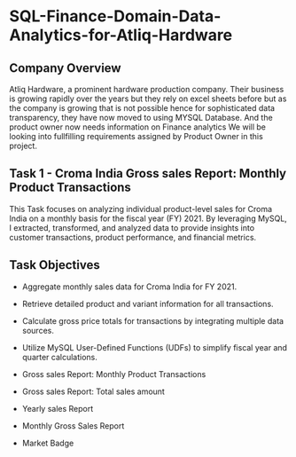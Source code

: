 # SQL-Finance-Domain-Data-Analytics-for-Atliq-Hardware




## Company Overview

Atliq Hardware, a prominent hardware production company. Their business is growing rapidly over the years but they rely on excel sheets before but as the company is growing that is not possible hence for sophisticated data transparency, they have now moved to using MYSQL Database. And the product owner now needs information on Finance analytics We will be looking into fullfilling requirements assigned by Product Owner in this project.


## Task 1 - Croma India Gross sales Report: Monthly Product Transactions


This Task focuses on analyzing individual product-level sales for Croma India on a monthly basis for the fiscal year (FY) 2021. By leveraging MySQL, I extracted, transformed, and analyzed data to provide insights into customer transactions, product performance, and financial metrics.


## Task Objectives

- Aggregate monthly sales data for Croma India for FY 2021.
- Retrieve detailed product and variant information for all transactions.
- Calculate gross price totals for transactions by integrating multiple data sources.
- Utilize MySQL User-Defined Functions (UDFs) to simplify fiscal year and quarter calculations.





- Gross sales Report: Monthly Product Transactions
-	Gross sales Report: Total sales amount
-	Yearly sales Report
-	Monthly Gross Sales Report
-	Market Badge

